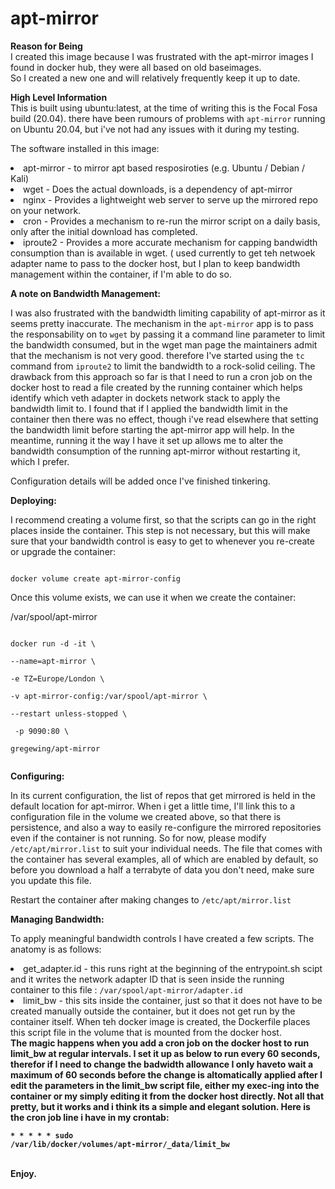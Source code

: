 # apt-mirror

<b>Reason for Being</b><br>
I created this image because I was frustrated with the apt-mirror images I found in docker hub,  they were all based on old baseimages.  
So I created a new one and will relatively frequently keep it up to date.

<b>High Level Information</b><br>
This is built using ubuntu:latest, at the time of writing this is the Focal Fosa build (20.04).  there have been rumours of problems with <code>apt-mirror</code> running on Ubuntu 20.04, but i've not had any issues with it during my testing.  

The software installed in this image:
<li>apt-mirror  -  to mirror apt based resposiroties (e.g. Ubuntu / Debian / Kali)</li>
<li>wget  -  Does the actual downloads, is a dependency of apt-mirror</li>
<li>nginx  -  Provides a lightweight web server to serve up the mirrored repo on your network.</li>
<li>cron  -  Provides a mechanism to re-run the mirror script on a daily basis, only after the initial download has completed.</li>
<li>iproute2  -  Provides a more accurate mechanism for capping bandwidth consumption than is available in wget. ( used currently to get teh netwoek adapter name to pass to the docker host, but I plan to keep bandwidth management within the container, if I'm able to do so.</li>


<b>A note on Bandwidth Management:</b><br>

I was also frustrated with the bandwidth limiting capability of apt-mirror as it seems pretty inaccurate.  The mechanism in the <code>apt-mirror</code> app is to pass the responsability on to <code>wget</code> by passing it a command line parameter to limit the bandwidth consumed, but in the wget man page the maintainers admit that the mechanism is not very good.  therefore I've started using the <code>tc</code> command from <code>iproute2</code> to limit the bandwidth to a rock-solid ceiling.  The drawback from this approach so far is that I need to run a cron job on the docker host to read a file created by the running container which helps identify which veth adapter in dockets network stack to apply the bandwidth limit to.  I found that if I applied the bandwidth limit in the container then there was no effect, though i've read elsewhere that setting the bandwidth limit before starting the apt-mirror app will help.  In the meantime, running it the way I have it set up allows me to alter the bandwidth consumption of the running apt-mirror without restarting it, which I prefer.


Configuration details will be added once I've finished tinkering.

<b>Deploying:</b><br>

I recommend creating a volume first, so that the scripts can go in the right places inside the container.  This step is not necessary, but this will make sure that your bandwidth control is easy to get to whenever you re-create or upgrade the container:

<code>
docker volume create apt-mirror-config
</code>

Once this volume exists, we can use it when we create the container:

/var/spool/apt-mirror

<code>
docker run -d -it \<br>
--name=apt-mirror \<br>
-e TZ=Europe/London \<br>
-v apt-mirror-config:/var/spool/apt-mirror \<br>
--restart unless-stopped \<br>
 -p 9090:80 \<br>
gregewing/apt-mirror<br>
</code>

<b>Configuring:</b><br>

In its current configuration, the list of repos that get mirrored is held in the default location for apt-mirror.  When i get a little time, I'll link this to a configuration file in the volume we created above, so that there is persistence, and also a way to easily re-configure the mirrored repositories even if the container is not running.  So for now, please modify <code>/etc/apt/mirror.list</code> to suit your individual needs.  The file that comes with the container has several examples, all of which are enabled by default, so before you download a half a terrabyte of data you don't need, make sure you update this file.

Restart the container after making changes to <code>/etc/apt/mirror.list</code>

<b>Managing Bandwidth:</b><br>

To apply meaningful bandwidth controls I have created a few scripts.  The anatomy is as follows:<br>
<li>get_adapter.id  -  this runs right at the beginning of the entrypoint.sh scipt and it writes the network adapter ID that is seen inside the running container to this file : <code>/var/spool/apt-mirror/adapter.id</code></li>
<li>limit_bw  -  this sits inside the container, just so that it does not have to be created manually outside the container, but it does not get run by the container itself.  When teh docker image is created, the Dockerfile places this script file in the volume that is mounted from the docker host.</li>
<b>
The magic happens when you add a cron job on the docker host to run limit_bw at regular intervals.  I set it up as below to run every 60 seconds, therefor if I need to change the badwidth allowance I only haveto wait a maximum of 60 seconds before the change is altomatically applied after I edit the parameters in the limit_bw script file, either my exec-ing into the container or my simply editing it from the docker host directly.  Not all that pretty, but it works and i think its a simple and elegant solution.  Here is the cron job line i have in my crontab:<br>

<code>* * * * * sudo /var/lib/docker/volumes/apt-mirror/_data/limit_bw</code>

<br>
Enjoy.
